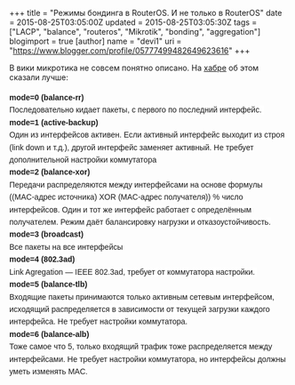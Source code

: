 +++
title = "Режимы бондинга в RouterOS. И не только в RouterOS"
date = 2015-08-25T03:05:00Z
updated = 2015-08-25T03:05:30Z
tags = ["LACP", "balance", "routeros", "Mikrotik", "bonding", "aggregation"]
blogimport = true 
[author]
	name = "devi1"
	uri = "https://www.blogger.com/profile/05777499482649623616"
+++

В вики микротика не совсем понятно описано. На <a href="http://habrahabr.ru/post/58218/" target="_blank">хабре</a> об этом сказали лучше:<br /><br /><b style="background-color: white; border: 0px; font-family: Verdana, sans-serif; font-size: 14px; line-height: 22.3999996185303px; margin: 0px; outline: 0px; padding: 0px; vertical-align: baseline;">mode=0 (balance-rr)</b><br style="background-color: white; font-family: Verdana, sans-serif; font-size: 14px; line-height: 22.3999996185303px;" /><span style="background-color: white; font-family: Verdana, sans-serif; font-size: 14px; line-height: 22.3999996185303px;">Последовательно кидает пакеты, с первого по последний интерфейс.&nbsp;</span><br style="background-color: white; font-family: Verdana, sans-serif; font-size: 14px; line-height: 22.3999996185303px;" /><b style="background-color: white; border: 0px; font-family: Verdana, sans-serif; font-size: 14px; line-height: 22.3999996185303px; margin: 0px; outline: 0px; padding: 0px; vertical-align: baseline;">mode=1 (active-backup)</b><br style="background-color: white; font-family: Verdana, sans-serif; font-size: 14px; line-height: 22.3999996185303px;" /><span style="background-color: white; font-family: Verdana, sans-serif; font-size: 14px; line-height: 22.3999996185303px;">Один из интерфейсов активен. Если активный интерфейс выходит из строя (link down и т.д.), другой интерфейс заменяет активный. Не требует дополнительной настройки коммутатора</span><br style="background-color: white; font-family: Verdana, sans-serif; font-size: 14px; line-height: 22.3999996185303px;" /><b style="background-color: white; border: 0px; font-family: Verdana, sans-serif; font-size: 14px; line-height: 22.3999996185303px; margin: 0px; outline: 0px; padding: 0px; vertical-align: baseline;">mode=2 (balance-xor)</b><br style="background-color: white; font-family: Verdana, sans-serif; font-size: 14px; line-height: 22.3999996185303px;" /><span style="background-color: white; font-family: Verdana, sans-serif; font-size: 14px; line-height: 22.3999996185303px;">Передачи распределяются между интерфейсами на основе формулы ((MAC-адрес источника) XOR (MAC-адрес получателя)) % число интерфейсов. Один и тот же интерфейс работает с определённым получателем. Режим даёт балансировку нагрузки и отказоустойчивость.</span><br style="background-color: white; font-family: Verdana, sans-serif; font-size: 14px; line-height: 22.3999996185303px;" /><b style="background-color: white; border: 0px; font-family: Verdana, sans-serif; font-size: 14px; line-height: 22.3999996185303px; margin: 0px; outline: 0px; padding: 0px; vertical-align: baseline;">mode=3 (broadcast)</b><br style="background-color: white; font-family: Verdana, sans-serif; font-size: 14px; line-height: 22.3999996185303px;" /><span style="background-color: white; font-family: Verdana, sans-serif; font-size: 14px; line-height: 22.3999996185303px;">Все пакеты на все интерфейсы</span><br style="background-color: white; font-family: Verdana, sans-serif; font-size: 14px; line-height: 22.3999996185303px;" /><b style="background-color: white; border: 0px; font-family: Verdana, sans-serif; font-size: 14px; line-height: 22.3999996185303px; margin: 0px; outline: 0px; padding: 0px; vertical-align: baseline;">mode=4 (802.3ad)</b><br style="background-color: white; font-family: Verdana, sans-serif; font-size: 14px; line-height: 22.3999996185303px;" /><span style="background-color: white; font-family: Verdana, sans-serif; font-size: 14px; line-height: 22.3999996185303px;">Link Agregation — IEEE 802.3ad, требует от коммутатора настройки.&nbsp;</span><br style="background-color: white; font-family: Verdana, sans-serif; font-size: 14px; line-height: 22.3999996185303px;" /><b style="background-color: white; border: 0px; font-family: Verdana, sans-serif; font-size: 14px; line-height: 22.3999996185303px; margin: 0px; outline: 0px; padding: 0px; vertical-align: baseline;">mode=5 (balance-tlb)</b><br style="background-color: white; font-family: Verdana, sans-serif; font-size: 14px; line-height: 22.3999996185303px;" /><span style="background-color: white; font-family: Verdana, sans-serif; font-size: 14px; line-height: 22.3999996185303px;">Входящие пакеты принимаются только активным сетевым интерфейсом, исходящий распределяется в зависимости от текущей загрузки каждого интерфейса. Не требует настройки коммутатора.</span><br style="background-color: white; font-family: Verdana, sans-serif; font-size: 14px; line-height: 22.3999996185303px;" /><b style="background-color: white; border: 0px; font-family: Verdana, sans-serif; font-size: 14px; line-height: 22.3999996185303px; margin: 0px; outline: 0px; padding: 0px; vertical-align: baseline;">mode=6 (balance-alb)</b><br style="background-color: white; font-family: Verdana, sans-serif; font-size: 14px; line-height: 22.3999996185303px;" /><span style="background-color: white; font-family: Verdana, sans-serif; font-size: 14px; line-height: 22.3999996185303px;">Тоже самое что 5, только входящий трафик тоже распределяется между интерфейсами. Не требует настройки коммутатора, но интерфейсы должны уметь изменять MAC.</span>
